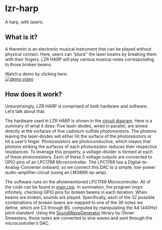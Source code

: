 # lzr-harp
A harp, with lasers.

## What is it?
A theremin is an electronic musical instrument that can be played without physical contact. Here, users can “pluck” the laser beams by breaking them with their fingers. LZR HARP will play various musical notes corresponding to those broken beams.

Watch a demo by clicking here: <br />
[![demo video](https://img.youtube.com/vi/8gqOdAnWyWA/0.jpg)](https://youtu.be/8gqOdAnWyWA)

## How does it work?
Unsurprisingly, LZR HARP is comprised of both hardware and software. Let’s talk about that:

The hardware used in LZR HARP is shown in the [circuit diagram](circuit.png). Here is a summary of what it does: Five laser-diodes, wired in parallel, are aimed directly at the surfaces of five cadmium sulfide photoresistors. The photons leaving the laser-diodes will either hit the surface of the photoresistors or hit a user’s finger. Photoresistors are photoconductive, which means that photons striking the surfaces of each photoresistor reduces their respective resistances. To leverage this property, a voltage-divider is formed at each of these photoresistors. Each of these 5 voltage outputs are connected to GPIO pins of an LPC1768 Microcontroller. The LPC1768 has a Digital-to-Analog-Converter onboard, so we connect this DAC to a simple, low-power audio-amplifier-circuit (using an LM386N op-amp).

The software runs on the aforementioned LPC1768 Microcontroller. All of the code can be found in [main.cpp](main.cpp). In summation, the program loops infinitely, checking GPIO pins for broken beams in each iteration. When beams are broken, sounds are played. Specifically, each of the 32 possible combinations of broken lasers are mapped to one of the 36 notes we define, which are C3 through B5, computed by manipulating the A4 (440Hz) pitch standard. Using the [SoundWaveGenerator](https://os.mbed.com/users/osmeest/code/SoundWaveGenerator/) library by Olivier Smeesters, those notes are converted to sine waves and sent through the microcontroller’s DAC.

